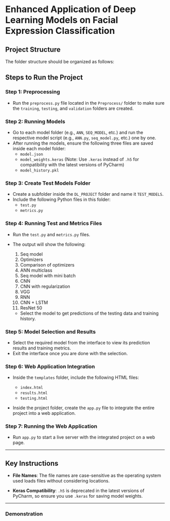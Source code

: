 # Enhanced Application of Deep Learning Models on Facial Expression Classification

## Project Structure

The folder structure should be organized as follows:


## Steps to Run the Project

### Step 1: Preprocessing
- Run the `preprocess.py` file located in the `Preprocess/` folder to make sure the `training`, `testing`, and `validation` folders are created.

### Step 2: Running Models
- Go to each model folder (e.g., `ANN`, `SEQ_MODEL`, etc.) and run the respective model script (e.g., `ANN.py`, `seq_model.py`, etc.) one by one.
- After running the models, ensure the following three files are saved inside each model folder:
  - `model.json`
  - `model_weights.keras` (Note: Use `.keras` instead of `.h5` for compatibility with the latest versions of PyCharm)
  - `model_history.pkl`

### Step 3: Create Test Models Folder
- Create a subfolder inside the `DL_PROJECT` folder and name it `TEST_MODELS`.
- Include the following Python files in this folder:
  - `test.py`
  - `metrics.py`

### Step 4: Running Test and Metrics Files
- Run the `test.py` and `metrics.py` files.
- The output will show the following:
  1. Seq model
  2. Optimizers
  3. Comparison of optimizers
  4. ANN multiclass
  5. Seq model with mini batch
  6. CNN
  7. CNN with regularization
  8. VGG
  9. RNN
  10. CNN + LSTM
  11. ResNet 50
  
  - Select the model to get predictions of the testing data and training history.

### Step 5: Model Selection and Results
- Select the required model from the interface to view its prediction results and training metrics.
- Exit the interface once you are done with the selection.

### Step 6: Web Application Integration
- Inside the `templates` folder, include the following HTML files:
  - `index.html`
  - `results.html`
  - `testing.html`

- Inside the project folder, create the `app.py` file to integrate the entire project into a web application.

### Step 7: Running the Web Application
- Run `app.py` to start a live server with the integrated project on a web page.

---

## Key Instructions

- **File Names**: The file names are case-sensitive as the operating system used loads files without considering locations.
  
- **Keras Compatibility**: `.h5` is deprecated in the latest versions of PyCharm, so ensure you use `.keras` for saving model weights.

---

### Demonstration
